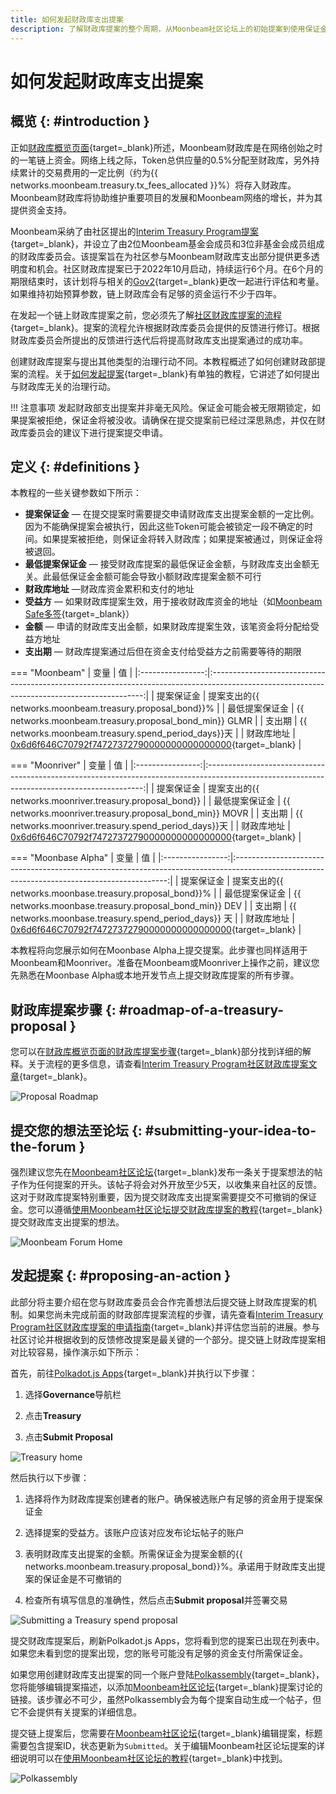 ```yaml
---
title: 如何发起财政库支出提案
description: 了解财政库提案的整个周期，从Moonbeam社区论坛上的初始提案到使用保证金启动链上财政库支出。
---
```


# 如何发起财政库支出提案

## 概览 {: #introduction } 

正如[财政库概览页面](/learn/features/governance/#definitions){target=_blank}所述，Moonbeam财政库是在网络创始之时的一笔链上资金。网络上线之际，Token总供应量的0.5%分配至财政库，另外持续累计的交易费用的一定比例（约为{{ networks.moonbeam.treasury.tx_fees_allocated }}%）将存入财政库。Moonbeam财政库将协助维护重要项目的发展和Moonbeam网络的增长，并为其提供资金支持。

Moonbeam采纳了由社区提出的[Interim Treasury Program提案](https://moonbeam.foundation/news/proposal-treasury-program-approved/){target=_blank}，并设立了由2位Moonbeam基金会成员和3位非基金会成员组成的财政库委员会。该提案旨在为社区参与Moonbeam财政库支出部分提供更多透明度和机会。社区财政库提案已于2022年10月启动，持续运行6个月。在6个月的期限结束时，该计划将与相关的[Gov2](https://moonbeam.network/blog/opengov/){target=_blank}更改一起进行评估和考量。如果维持初始预算参数，链上财政库会有足够的资金运行不少于四年。

在发起一个链上财政库提案之前，您必须先了解[社区财政库提案的流程](https://github.com/moonbeam-foundation/treasury/blob/main/interim/interim_treasury_proposal.md){target=_blank}。提案的流程允许根据财政库委员会提供的反馈进行修订。根据财政库委员会所提出的反馈进行迭代后将提高财政库支出提案通过的成功率。

创建财政库提案与提出其他类型的治理行动不同。本教程概述了如何创建财政部提案的流程。关于[如何发起提案](/tokens/governance/proposals/){target=_blank}有单独的教程，它讲述了如何提出与财政库无关的治理行动。

!!! 注意事项
    发起财政部支出提案并非毫无风险。保证金可能会被无限期锁定，如果提案被拒绝，保证金将被没收。请确保在提交提案前已经过深思熟虑，并仅在财政库委员会的建议下进行提案提交申请。

## 定义 {: #definitions } 

本教程的一些关键参数如下所示：

 - **提案保证金** — 在提交提案时需要提交申请财政库支出提案金额的一定比例。因为不能确保提案会被执行，因此这些Token可能会被锁定一段不确定的时间。如果提案被拒绝，则保证金将转入财政库；如果提案被通过，则保证金将被退回。
 - **最低提案保证金** — 接受财政库提案的最低保证金金额，与财政库支出金额无关。此最低保证金金额可能会导致小额财政库提案金额不可行
 - **财政库地址** —财政库资金累积和支付的地址
 - **受益方** — 如果财政库提案生效，用于接收财政库资金的地址（如[Moonbeam Safe多签](/tokens/manage/multisig-safe/){target=_blank}）
 - **金额** — 申请的财政库支出金额，如果财政库提案生效，该笔资金将分配给受益方地址
 - **支出期** — 财政库提案通过后但在资金支付给受益方之前需要等待的期限

=== "Moonbeam"
    |     变量     |                                                                    值                                                                    |
    |:----------------:|:-------------------------------------------------------------------------------------------------------------------------------------------:|
    |  提案保证金   |                                      提案支出的{{ networks.moonbeam.treasury.proposal_bond}}%                                       |
    |   最低提案保证金   |                                           {{ networks.moonbeam.treasury.proposal_bond_min}} GLMR                                            |
    |   支出期   |                                           {{ networks.moonbeam.treasury.spend_period_days}}天                                            |
    | 财政库地址 | [0x6d6f646C70792f74727372790000000000000000](https://moonbeam.subscan.io/account/0x6d6f646C70792f74727372790000000000000000){target=_blank} |

=== "Moonriver"
    |     变量     |                                                                    值                                                                     |
    |:----------------:|:--------------------------------------------------------------------------------------------------------------------------------------------:|
    |  提案保证金   |                                      提案支出的{{ networks.moonriver.treasury.proposal_bond}}                                       |
    |   最低提案保证金   |                                           {{ networks.moonriver.treasury.proposal_bond_min}} MOVR                                            |
    |   支出期   |                                           {{ networks.moonriver.treasury.spend_period_days}}天                                            |
    | 财政库地址 | [0x6d6f646C70792f74727372790000000000000000](https://moonriver.subscan.io/account/0x6d6f646C70792f74727372790000000000000000){target=_blank} |
    
=== "Moonbase Alpha"
    |     变量     |                                                                    值                                                                    |
    |:----------------:|:-------------------------------------------------------------------------------------------------------------------------------------------:|
    |  提案保证金   |                                      提案支出的{{ networks.moonbase.treasury.proposal_bond}}%                                       |
    |   最低提案保证金   |                                            {{ networks.moonbase.treasury.proposal_bond_min}} DEV                                            |
    |   支出期   |                                           {{ networks.moonbase.treasury.spend_period_days}} 天                                            |
    | 财政库地址 | [0x6d6f646C70792f74727372790000000000000000](https://moonbase.subscan.io/account/0x6d6F646c70632f74727372790000000000000000){target=_blank} |

本教程将向您展示如何在Moonbase Alpha上提交提案。此步骤也同样适用于Moonbeam和Moonriver。准备在Moonbeam或Moonriver上操作之前，建议您先熟悉在Moonbase Alpha或本地开发节点上提交财政库提案的所有步骤。

## 财政库提案步骤 {: #roadmap-of-a-treasury-proposal } 

您可以在[财政库概览页面的财政库提案步骤](/learn/features/treasury/){target=_blank}部分找到详细的解释。关于流程的更多信息，请查看[Interim Treasury Program社区财政库提案文章](https://moonbeam.foundation/news/proposal-treasury-program-approved/){target=_blank}。

![Proposal Roadmap](/images/tokens/governance/treasury-proposals/treasury-proposal-roadmap.png)

## 提交您的想法至论坛 {: #submitting-your-idea-to-the-forum }

强烈建议您先在[Moonbeam社区论坛](https://forum.moonbeam.foundation/){target=_blank}发布一条关于提案想法的帖子作为任何提案的开头。该帖子将会对外开放至少5天，以收集来自社区的反馈。这对于财政库提案特别重要，因为提交财政库支出提案需要提交不可撤销的保证金。您可以遵循[使用Moonbeam社区论坛提交财政库提案的教程](https://moonbeam.network/blog/using-moonbeam-community-forum/){target=_blank}提交财政库支出提案的想法。

![Moonbeam Forum Home](/images/tokens/governance/treasury-proposals/treasury-proposal-1.png)

## 发起提案 {: #proposing-an-action } 

此部分将主要介绍在您与财政库委员会合作完善想法后提交链上财政库提案的机制。如果您尚未完成前面的财政部库提案流程的步骤，请先查看[Interim Treasury Program社区财政库提案的申请指南](https://github.com/moonbeam-foundation/treasury/blob/main/interim/interim_treasury_proposal.md){target=_blank}并评估您当前的进展。参与社区讨论并根据收到的反馈修改提案是最关键的一个部分。提交链上财政库提案相对比较容易，操作演示如下所示：

首先，前往[Polkadot.js Apps](https://polkadot.js.org/apps/?rpc=wss%3A%2F%2Fwss.api.moonbase.moonbeam.network%2Fpublic-ws#/treasury){target=_blank}并执行以下步骤：

1. 选择**Governance**导航栏

2. 点击**Treasury** 

3. 点击**Submit Proposal**

![Treasury home](/images/tokens/governance/treasury-proposals/treasury-proposal-2.png)

然后执行以下步骤：

1. 选择将作为财政库提案创建者的账户。确保被选账户有足够的资金用于提案保证金

2. 选择提案的受益方。该账户应该对应发布论坛帖子的账户

3. 表明财政库支出提案的金额。所需保证金为提案金额的{{ networks.moonbeam.treasury.proposal_bond}}%。承诺用于财政库支出提案的保证金是不可撤销的

4. 检查所有填写信息的准确性，然后点击**Submit proposal**并签署交易

![Submitting a Treasury spend proposal](/images/tokens/governance/treasury-proposals/treasury-proposal-3.png)

提交财政库提案后，刷新Polkadot.js Apps，您将看到您的提案已出现在列表中。如果您未看到您的提案出现，您的账号可能没有足够的资金支付所需保证金。

如果您用创建财政库支出提案的同一个账户登陆[Polkassembly](https://moonbeam.polkassembly.io/opengov){target=_blank}，您将能够编辑提案描述，以添加[Moonbeam社区论坛](https://forum.moonbeam.foundation/){target=_blank}提案讨论的链接。该步骤必不可少，虽然Polkassembly会为每个提案自动生成一个帖子，但它不会提供有关提案的详细信息。

提交链上提案后，您需要在[Moonbeam社区论坛](https://forum.moonbeam.foundation/){target=_blank}编辑提案，标题需要包含提案ID，状态更新为`Submitted`。关于编辑Moonbeam社区论坛提案的详细说明可以在[使用Moonbeam社区论坛的教程](https://moonbeam.network/blog/using-moonbeam-community-forum/){target=_blank}中找到。

![Polkassembly](/images/tokens/governance/treasury-proposals/treasury-proposal-4.png)
